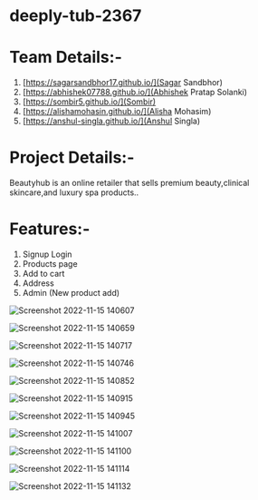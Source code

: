 # deeply-tub-2367


# Team Details:-
1. [https://sagarsandbhor17.github.io/](Sagar Sandbhor)
2. [https://abhishek07788.github.io/](Abhishek Pratap Solanki)
3. [https://sombir5.github.io/](Sombir)
4. [https://alishamohasin.github.io/](Alisha Mohasim)
5. [https://anshul-singla.github.io/](Anshul Singla)


# Project Details:-
Beautyhub is an online retailer that sells premium beauty,clinical skincare,and luxury spa products..

# Features:-
1. Signup Login 
2. Products page
3. Add to cart
4. Address
5. Admin (New product add)

![Screenshot 2022-11-15 140607](https://user-images.githubusercontent.com/104199818/201871738-e3ba0c26-c92b-4756-9b81-3aaadcc86871.png)

![Screenshot 2022-11-15 140659](https://user-images.githubusercontent.com/104199818/201871819-3c7ec262-273e-4046-8f5c-ca2e0e3e994d.png)

![Screenshot 2022-11-15 140717](https://user-images.githubusercontent.com/104199818/201871945-2b1e9362-cf4c-446d-8273-bd76e649e153.png)

![Screenshot 2022-11-15 140746](https://user-images.githubusercontent.com/104199818/201872032-531998cd-264a-409b-9e86-d39c9546adf6.png)

![Screenshot 2022-11-15 140852](https://user-images.githubusercontent.com/104199818/201872089-b982b0f5-eff9-4096-bab9-c75137d5f5ee.png)

![Screenshot 2022-11-15 140915](https://user-images.githubusercontent.com/104199818/201872145-1f2bd928-bac2-493c-9eec-218ed8058ec2.png)

![Screenshot 2022-11-15 140945](https://user-images.githubusercontent.com/104199818/201872226-b1a4bc4f-b058-4ca2-9cca-ff1be3137e0f.png)

![Screenshot 2022-11-15 141007](https://user-images.githubusercontent.com/104199818/201872336-0cf454e0-3f0e-4a22-a921-c46e632d1b92.png)

![Screenshot 2022-11-15 141100](https://user-images.githubusercontent.com/104199818/201872414-6bb45998-0c05-47e9-95d4-6d30966f1019.png)

![Screenshot 2022-11-15 141114](https://user-images.githubusercontent.com/104199818/201872465-4ba93e95-8294-4a83-a4d8-8433ffe781b0.png)

![Screenshot 2022-11-15 141132](https://user-images.githubusercontent.com/104199818/201872532-543955fb-9863-43a3-822d-29d9edd91a86.png)
